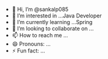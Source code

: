 - 👋 Hi, I’m @sankalp085
- 👀 I’m interested in ...Java Developer
- 🌱 I’m currently learning ...Spring
- 💞️ I’m looking to collaborate on ...
- 📫 How to reach me ...
- 😄 Pronouns: ...
- ⚡ Fun fact: ...

<!---
sankalp085/sankalp085 is a ✨ special ✨ repository because its `README.md` (this file) appears on your GitHub profile.
You can click the Preview link to take a look at your changes.
--->
